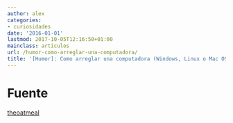 ```yaml
---
author: alex
categories:
- curiosidades
date: '2016-01-01'
lastmod: 2017-10-05T12:16:50+01:00
mainclass: articulos
url: /humor-como-arreglar-una-computadora/
title: '[Humor]: Como arreglar una computadora (Windows, Linux o Mac OSX)'
---
```


<figure>
    <amp-img sizes="(min-width: 800px) 800px, 100vw" on="tap:lightbox1" role="button" tabindex="0" layout="responsive"  height="800" width="428" src="https://1.bp.blogspot.com/-nZA60Hrzepo/TdErBWlgr8I/AAAAAAAAAfA/p7DoPhDerdQ/s800/linux.png"></amp-img>
</figure>

<!--more--><!--ad-->

<figure>
    <amp-img sizes="(min-width: 589px) 589px, 100vw" on="tap:lightbox1" role="button" tabindex="0" layout="responsive"  height="589" width="399" src="https://3.bp.blogspot.com/-HckHsExHyL8/TdErA2OYrfI/AAAAAAAAAew/W3RLpuvwUUE/s800/windows.png"></amp-img>
</figure>

<figure>
    <amp-img sizes="(min-width: 492px) 492px, 100vw" on="tap:lightbox1" role="button" tabindex="0" layout="responsive"  height="492" width="439" src="https://3.bp.blogspot.com/-uALX0h_XbzU/TdErBEx3OpI/AAAAAAAAAe4/TTfcnLUDP7I/s800/apple.png"></amp-img>
</figure>

# Fuente

[theoatmeal][1]

 [1]: http://theoatmeal.com/blog/fix_computer
